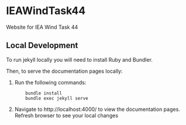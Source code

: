 # IEAWindTask44

Website for IEA Wind Task 44


## Local Development

To run jekyll locally you will need to install Ruby and Bundler.

Then, to serve the documentation pages locally:
1. Run the following commands:
	```terminal
		bundle install
		bundle exec jekyll serve
	```
1. Navigate to http://localhost:4000/ to view the documentation pages.  Refresh browser to see your local changes

